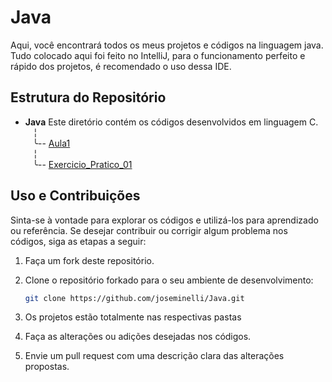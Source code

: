 # Java

Aqui, você encontrará todos os meus projetos e códigos na linguagem java. Tudo colocado aqui foi feito no IntelliJ, para o funcionamento perfeito e rápido dos projetos, é recomendado o uso dessa IDE.

## Estrutura do Repositório

- **Java** Este diretório contém os códigos desenvolvidos em linguagem C. <br>
    ‎ ‎ ‎   ╎<br>
     ‎ ‎ ‎  ╰-- [Aula1](/Aula1/)<br>
    ‎ ‎ ‎   ╎<br>
    ‎ ‎ ‎   ╰-- [Exercicio_Pratico_01](/Exercicio_Pratico_01)<br>

## Uso e Contribuições

Sinta-se à vontade para explorar os códigos e utilizá-los para aprendizado ou referência. Se desejar contribuir ou corrigir algum problema nos códigos, siga as etapas a seguir:

1. Faça um fork deste repositório.

2. Clone o repositório forkado para o seu ambiente de desenvolvimento:

   ```bash
   git clone https://github.com/joseminelli/Java.git
   
3. Os projetos estão totalmente nas respectivas pastas
  
4. Faça as alterações ou adições desejadas nos códigos.

5. Envie um pull request com uma descrição clara das alterações propostas.
